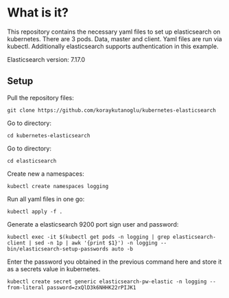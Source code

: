 # What is it?

This repository contains the necessary yaml files to set up elasticsearch on kubernetes. There are 3 pods. Data, master and client. Yaml files are run via kubectl. Additionally elasticsearch supports authentication in this example.

Elasticsearch version: 7.17.0

## Setup

Pull the repository files:

```
git clone https://github.com/koraykutanoglu/kubernetes-elasticsearch
```

Go to directory:

```
cd kubernetes-elasticsearch
```

Go to directory:

```
cd elasticsearch
```

Create new a namespaces:

```
kubectl create namespaces logging
```

Run all yaml files in one go:

```
kubectl apply -f .
```

Generate a elasticsearch 9200 port sign user and password:

```
kubectl exec -it $(kubectl get pods -n logging | grep elasticsearch-client | sed -n 1p | awk '{print $1}') -n logging -- bin/elasticsearch-setup-passwords auto -b
```

Enter the password you obtained in the previous command here and store it as a secrets value in kubernetes.

```
kubectl create secret generic elasticsearch-pw-elastic -n logging --from-literal password=zxQlD3k6NHHK22rPIJK1
```
